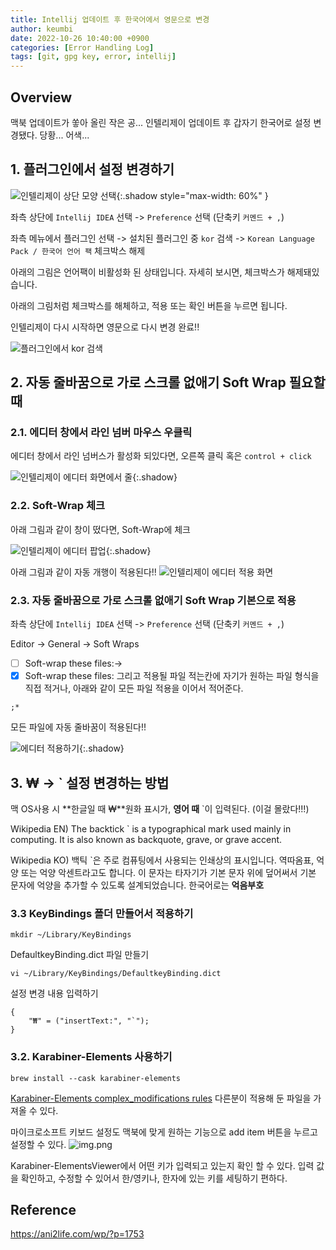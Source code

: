 ```yaml
---
title: Intellij 업데이트 후 한국어에서 영문으로 변경
author: keumbi
date: 2022-10-26 10:40:00 +0900
categories: [Error Handling Log]
tags: [git, gpg key, error, intellij]
---
```


## Overview
맥북 업데이트가 쏳아 올린 작은 공... 인텔리제이 업데이트 후 갑자기 한국어로 설정 변경됐다. 당황... 어색...

## 1. 플러그인에서 설정 변경하기
![인텔리제이 상단 모양 선택](/assets/img/img-intellij-top.png){:.shadow style="max-width: 60%" }

좌측 상단에 `Intellij IDEA` 선택 -> `Preference` 선택 (단축키 `커멘드 + ,`)

좌측 메뉴에서 플러그인 선택 -> 설치된 플러그인 중 `kor` 검색 -> `Korean Language Pack / 한국어 언어 팩` 체크박스 해제

아래의 그림은 언어팩이 비활성화 된 상태입니다. 자세히 보시면, 체크박스가 해제돼있습니다.

아래의 그림처럼 체크박스를 해체하고, 적용 또는 확인 버튼을 누르면 됩니다.

인텔리제이 다시 시작하면 영문으로 다시 변경 완료!!

![플러그인에서 kor 검색](/assets/img/img-plugin-kor.png)


## 2. 자동 줄바꿈으로 가로 스크롤 없애기 Soft Wrap 필요할 때

### 2.1. 에디터 창에서 라인 넘버 마우스 우클릭
에디터 창에서 라인 넘버스가 활성화 되있다면, 오른쪽 클릭 혹은 `control + click`

![인텔리제이 에디터 화면에서 줄](/assets/img/img-intellij-num.png){:.shadow}

### 2.2. Soft-Wrap 체크
아래 그림과 같이 창이 떴다면, Soft-Wrap에 체크

![인텔리제이 에디터 팝업](/assets/img/img-intellij-pop-up.png){:.shadow}

아래 그림과 같이 자동 개행이 적용된다!!
![인텔리제이 에디터 적용 화면](/assets/img/img-intellij-soft-wrap.png)


### 2.3. 자동 줄바꿈으로 가로 스크롤 없애기 Soft Wrap 기본으로 적용
좌측 상단에 `Intellij IDEA` 선택 -> `Preference` 선택 (단축키 `커멘드 + ,`)

Editor -> General -> Soft Wraps
- [ ] Soft-wrap these files:->
- [x] Soft-wrap these files:
그리고 적용될 파일 적는칸에 자기가 원하는 파일 형식을 직접 적거나, 아래와 같이 모든 파일 적용을 이어서 적어준다.
```
;*
```
모든 파일에 자동 줄바꿈이 적용된다!!

![에디터 적용하기](/assets/img/img-intellij-editor-general.png){:.shadow}


## 3. ₩ → ` 설정 변경하는 방법
맥 OS사용 시 **한글일 때 ₩**원화 표시가, **영어 때** `이 입력된다. (이걸 몰랐다!!!)

Wikipedia EN) The backtick ` is a typographical mark used mainly in computing. It is also known as backquote, grave, or grave accent.

Wikipedia KO) 백틱 `은 주로 컴퓨팅에서 사용되는 인쇄상의 표시입니다. 역따옴표, 억양 또는 억양 악센트라고도 합니다. 이 문자는 타자기가 기본 문자 위에 덮어써서 기본 문자에 억양을 추가할 수 있도록 설계되었습니다. 한국어로는 **억음부호**


### 3.3 KeyBindings 폴더 만들어서 적용하기

```
mkdir ~/Library/KeyBindings
```

DefaultkeyBinding.dict 파일 만들기

```
vi ~/Library/KeyBindings/DefaultkeyBinding.dict
```

설정 변경 내용 입력하기

```
{
    "₩" = ("insertText:", "`");
}
```

### 3.2. Karabiner-Elements 사용하기
```
brew install --cask karabiner-elements
```
[Karabiner-Elements complex_modifications rules](https://ke-complex-modifications.pqrs.org/#korean_won_to_backtick) 다른분이 적용해 둔 파일을 가져올 수 있다.

마이크로소프트 키보드 설정도 맥북에 맞게 원하는 기능으로 add item 버튼을 누르고 설정할 수 있다.
![img.png](/assets/img-karabiner-keyboard/img.png)

Karabiner-ElementsViewer에서 어떤 키가 입력되고 있는지 확인 할 수 있다.
입력 값을 확인하고, 수정할 수 있어서 한/영키나, 한자에 있는 키를 세팅하기 편하다.


## Reference
<https://ani2life.com/wp/?p=1753>
